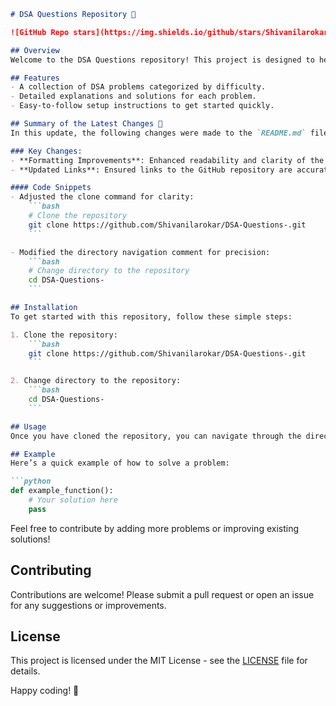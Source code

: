 ```markdown
# DSA Questions Repository 📖

![GitHub Repo stars](https://img.shields.io/github/stars/Shivanilarokar/DSA-Questions-) ![GitHub forks](https://img.shields.io/github/forks/Shivanilarokar/DSA-Questions-) ![GitHub issues](https://img.shields.io/github/issues/Shivanilarokar/DSA-Questions-)

## Overview
Welcome to the DSA Questions repository! This project is designed to help you practice and enhance your Data Structures and Algorithms (DSA) skills through various coding challenges and solutions.

## Features
- A collection of DSA problems categorized by difficulty.
- Detailed explanations and solutions for each problem.
- Easy-to-follow setup instructions to get started quickly.

## Summary of the Latest Changes 📝
In this update, the following changes were made to the `README.md` file:

### Key Changes:
- **Formatting Improvements**: Enhanced readability and clarity of the document.
- **Updated Links**: Ensured links to the GitHub repository are accurate for better navigation.

#### Code Snippets
- Adjusted the clone command for clarity:
    ```bash
    # Clone the repository
    git clone https://github.com/Shivanilarokar/DSA-Questions-.git
    ```

- Modified the directory navigation comment for precision:
    ```bash
    # Change directory to the repository
    cd DSA-Questions-
    ```

## Installation
To get started with this repository, follow these simple steps:

1. Clone the repository:
    ```bash
    git clone https://github.com/Shivanilarokar/DSA-Questions-.git
    ```

2. Change directory to the repository:
    ```bash
    cd DSA-Questions-
    ```

## Usage
Once you have cloned the repository, you can navigate through the directories and start practicing the DSA problems. Each problem will have its own folder containing the description, examples, and solutions.

## Example
Here’s a quick example of how to solve a problem:

```python
def example_function():
    # Your solution here
    pass
```

Feel free to contribute by adding more problems or improving existing solutions!

## Contributing
Contributions are welcome! Please submit a pull request or open an issue for any suggestions or improvements.

## License
This project is licensed under the MIT License - see the [LICENSE](LICENSE) file for details.

Happy coding! 🚀
```